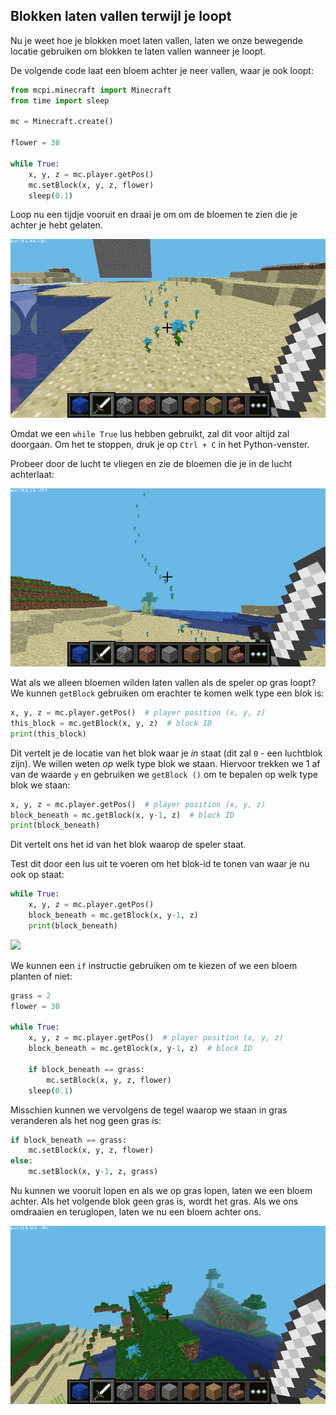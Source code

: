 ## Blokken laten vallen terwijl je loopt

Nu je weet hoe je blokken moet laten vallen, laten we onze bewegende locatie gebruiken om blokken te laten vallen wanneer je loopt.

De volgende code laat een bloem achter je neer vallen, waar je ook loopt:

```python
from mcpi.minecraft import Minecraft
from time import sleep

mc = Minecraft.create()

flower = 38

while True:
    x, y, z = mc.player.getPos()
    mc.setBlock(x, y, z, flower)
    sleep(0.1)
```

Loop nu een tijdje vooruit en draai je om om de bloemen te zien die je achter je hebt gelaten.

![](images/mcpi-flowers.png)

Omdat we een `while True` lus hebben gebruikt, zal dit voor altijd zal doorgaan. Om het te stoppen, druk je op `Ctrl + C` in het Python-venster.

Probeer door de lucht te vliegen en zie de bloemen die je in de lucht achterlaat:

![](images/mcpi-flowers-sky.png)

Wat als we alleen bloemen wilden laten vallen als de speler op gras loopt? We kunnen `getBlock` gebruiken om erachter te komen welk type een blok is:

```python
x, y, z = mc.player.getPos()  # player position (x, y, z)
this_block = mc.getBlock(x, y, z)  # block ID
print(this_block)
```

Dit vertelt je de locatie van het blok waar je *in* staat (dit zal `0` - een luchtblok zijn). We willen weten *op* welk type blok we staan. Hiervoor trekken we 1 af van de waarde `y` en gebruiken we `getBlock ()` om te bepalen op welk type blok we staan:

```python
x, y, z = mc.player.getPos()  # player position (x, y, z)
block_beneath = mc.getBlock(x, y-1, z)  # block ID
print(block_beneath)
```

Dit vertelt ons het id van het blok waarop de speler staat.

Test dit door een lus uit te voeren om het blok-id te tonen van waar je nu ook op staat:

```python
while True:
    x, y, z = mc.player.getPos()
    block_beneath = mc.getBlock(x, y-1, z)
    print(block_beneath)
```

![](images/blockbeneath.gif)

We kunnen een `if` instructie gebruiken om te kiezen of we een bloem planten of niet:

```python
grass = 2
flower = 38

while True:
    x, y, z = mc.player.getPos()  # player position (x, y, z)
    block_beneath = mc.getBlock(x, y-1, z)  # block ID

    if block_beneath == grass:
        mc.setBlock(x, y, z, flower)
    sleep(0.1)
```

Misschien kunnen we vervolgens de tegel waarop we staan in gras veranderen als het nog geen gras is:

```python
if block_beneath == grass:
    mc.setBlock(x, y, z, flower)
else:
    mc.setBlock(x, y-1, z, grass)
```

Nu kunnen we vooruit lopen en als we op gras lopen, laten we een bloem achter. Als het volgende blok geen gras is, wordt het gras. Als we ons omdraaien en teruglopen, laten we nu een bloem achter ons.

![](images/mcpi-flowers-grass.png)